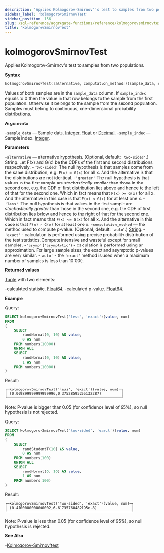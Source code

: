 ```yaml
---
description: 'Applies Kolmogorov-Smirnov''s test to samples from two populations.'
sidebar_label: 'kolmogorovSmirnovTest'
sidebar_position: 156
slug: /sql-reference/aggregate-functions/reference/kolmogorovsmirnovtest
title: 'kolmogorovSmirnovTest'
---
```


# kolmogorovSmirnovTest

Applies Kolmogorov-Smirnov's test to samples from two populations.

**Syntax**

```sql
kolmogorovSmirnovTest([alternative, computation_method])(sample_data, sample_index)
```

Values of both samples are in the `sample_data` column. If `sample_index` equals to 0 then the value in that row belongs to the sample from the first population. Otherwise it belongs to the sample from the second population.
Samples must belong to continuous, one-dimensional probability distributions.

**Arguments**

-`sample_data` — Sample data. [Integer](../../../sql-reference/data-types/int-uint.md), [Float](../../../sql-reference/data-types/float.md) or [Decimal](../../../sql-reference/data-types/decimal.md).
-`sample_index` — Sample index. [Integer](../../../sql-reference/data-types/int-uint.md).

**Parameters**

-`alternative` — alternative hypothesis. (Optional, default: `'two-sided'`.) [String](../../../sql-reference/data-types/string.md).
    Let F(x) and G(x) be the CDFs of the first and second distributions respectively.
-`'two-sided'`
        The null hypothesis is that samples come from the same distribution, e.g. `F(x) = G(x)` for all x.
        And the alternative is that the distributions are not identical.
-`'greater'`
        The null hypothesis is that values in the first sample are *stochastically smaller* than those in the second one,
        e.g. the CDF of first distribution lies above and hence to the left of that for the second one.
        Which in fact means that `F(x) >= G(x)` for all x. And the alternative in this case is that `F(x) < G(x)` for at least one x.
-`'less'`.
        The null hypothesis is that values in the first sample are *stochastically greater* than those in the second one,
        e.g. the CDF of first distribution lies below and hence to the right of that for the second one.
        Which in fact means that `F(x) <= G(x)` for all x. And the alternative in this case is that `F(x) > G(x)` for at least one x.
-`computation_method` — the method used to compute p-value. (Optional, default: `'auto'`.) [String](../../../sql-reference/data-types/string.md).
-`'exact'` - calculation is performed using precise probability distribution of the test statistics. Compute intensive and wasteful except for small samples.
-`'asymp'` (`'asymptotic'`) - calculation is performed using an approximation. For large sample sizes, the exact and asymptotic p-values are very similar.
-`'auto'`  - the `'exact'` method is used when a maximum number of samples is less than 10'000.

**Returned values**

[Tuple](../../../sql-reference/data-types/tuple.md) with two elements:

-calculated statistic. [Float64](../../../sql-reference/data-types/float.md).
-calculated p-value. [Float64](../../../sql-reference/data-types/float.md).

**Example**

Query:

```sql
SELECT kolmogorovSmirnovTest('less', 'exact')(value, num)
FROM
(
    SELECT
        randNormal(0, 10) AS value,
        0 AS num
    FROM numbers(10000)
    UNION ALL
    SELECT
        randNormal(0, 10) AS value,
        1 AS num
    FROM numbers(10000)
)
```

Result:

```text
┌─kolmogorovSmirnovTest('less', 'exact')(value, num)─┐
│ (0.009899999999999996,0.37528595205132287)         │
└────────────────────────────────────────────────────┘
```

Note:
P-value is bigger than 0.05 (for confidence level of 95%), so null hypothesis is not rejected.

Query:

```sql
SELECT kolmogorovSmirnovTest('two-sided', 'exact')(value, num)
FROM
(
    SELECT
        randStudentT(10) AS value,
        0 AS num
    FROM numbers(100)
    UNION ALL
    SELECT
        randNormal(0, 10) AS value,
        1 AS num
    FROM numbers(100)
)
```

Result:

```text
┌─kolmogorovSmirnovTest('two-sided', 'exact')(value, num)─┐
│ (0.4100000000000002,6.61735760482795e-8)                │
└─────────────────────────────────────────────────────────┘
```

Note:
P-value is less than 0.05 (for confidence level of 95%), so null hypothesis is rejected.

**See Also**

-[Kolmogorov-Smirnov'test](https://en.wikipedia.org/wiki/Kolmogorov%E2%80%93Smirnov_test)
